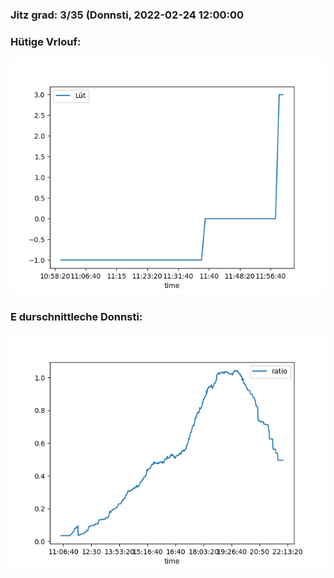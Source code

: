 ### Jitz grad: 3/35 (Donnsti, 2022-02-24 12:00:00

### Hütige Vrlouf:
![Graph](Today.png)

### E durschnittleche Donnsti:
![Graph](Donnsti.png)